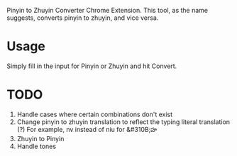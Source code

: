 Pinyin to Zhuyin Converter Chrome Extension. This tool, as the name suggests, converts pinyin to zhuyin, and vice versa.

# Usage

Simply fill in the input for Pinyin or Zhuyin and hit Convert.

# TODO

1. Handle cases where certain combinations don't exist
2. Change pinyin to zhuyin translation to reflect the typing literal translation (?) For example, nv instead of niu for &#310B;&#3129;
3. Zhuyin to Pinyin
4. Handle tones
